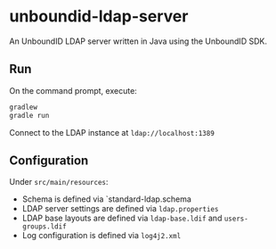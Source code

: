 # unboundid-ldap-server
An UnboundID LDAP server written in Java using the UnboundID SDK. 

## Run
On the command prompt, execute:

```bash
gradlew
gradle run
```

Connect to the LDAP instance at `ldap://localhost:1389`

## Configuration

Under `src/main/resources`:

* Schema is defined via `standard-ldap.schema
* LDAP server settings are defined via `ldap.properties`
* LDAP base layouts are defined via `ldap-base.ldif` and `users-groups.ldif`
* Log configuration is defined via `log4j2.xml`
